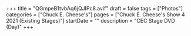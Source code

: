 +++
title = "QGmpeB1tvbAq6jQJIPc8.avif"
draft = false
tags = ["Photos"]
categories = ["Chuck E. Cheese's"]
pages = ["Chuck E. Cheese's Show 4 2021 (Existing Stages)"]
startDate = ""
description = "CEC Stage DVD (Day)"
+++

